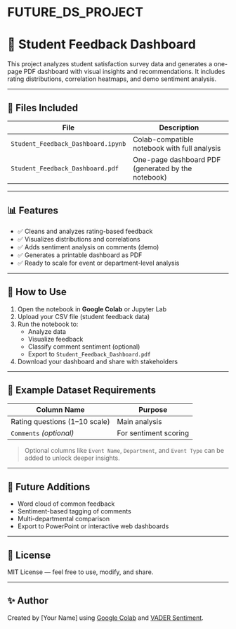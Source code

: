 # FUTURE_DS_PROJECT
# 🧠 Student Feedback Dashboard

This project analyzes student satisfaction survey data and generates a one-page PDF dashboard with visual insights and recommendations. It includes rating distributions, correlation heatmaps, and demo sentiment analysis.

---

## 📁 Files Included

| File                            | Description                                         |
|----------------------------------|-----------------------------------------------------|
| `Student_Feedback_Dashboard.ipynb` | Colab-compatible notebook with full analysis        |
| `Student_Feedback_Dashboard.pdf`   | One-page dashboard PDF (generated by the notebook)  |

---

## 📊 Features

- ✅ Cleans and analyzes rating-based feedback
- ✅ Visualizes distributions and correlations
- ✅ Adds sentiment analysis on comments (demo)
- ✅ Generates a printable dashboard as PDF
- ✅ Ready to scale for event or department-level analysis

---

## 🔧 How to Use

1. Open the notebook in **Google Colab** or Jupyter Lab
2. Upload your CSV file (student feedback data)
3. Run the notebook to:
   - Analyze data
   - Visualize feedback
   - Classify comment sentiment (optional)
   - Export to `Student_Feedback_Dashboard.pdf`
4. Download your dashboard and share with stakeholders

---

## 🚀 Example Dataset Requirements

| Column Name                        | Purpose                 |
|-----------------------------------|--------------------------|
| Rating questions (1–10 scale)     | Main analysis            |
| `Comments` *(optional)*           | For sentiment scoring    |

> Optional columns like `Event Name`, `Department`, and `Event Type` can be added to unlock deeper insights.

---

## 📌 Future Additions

- Word cloud of common feedback
- Sentiment-based tagging of comments
- Multi-departmental comparison
- Export to PowerPoint or interactive web dashboards

---

## 🤝 License

MIT License — feel free to use, modify, and share.

---

## ✨ Author

Created by [Your Name] using [Google Colab](https://colab.research.google.com/) and [VADER Sentiment](https://github.com/cjhutto/vaderSentiment).
